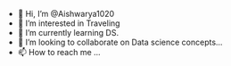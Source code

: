 - 👋 Hi, I’m @Aishwarya1020
- 👀 I’m interested in Traveling
- 🌱 I’m currently learning DS.
- 💞️ I’m looking to collaborate on Data science concepts...
- 📫 How to reach me ...

<!---
Aishwarya1020/Aishwarya1020 is a ✨ special ✨ repository because its `README.md` (this file) appears on your GitHub profile.
You can click the Preview link to take a look at your changes.
--->
